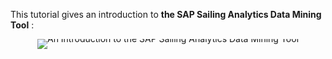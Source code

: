 This tutorial gives an introduction to **the SAP Sailing Analytics Data Mining Tool** :

<div style="text-align: center; line-height: 0;">
  <a href="https://vimeo.com/517202211" target="_blank">
    <img src="https://i.vimeocdn.com/video/1070935518-8b0ba12a0b853e140c36fd9dd89b1fe4929bdab5d4e464017628f508588e650d-d?f=webp&region=us" alt="An Introduction to the SAP Sailing Analytics Data Mining Tool" style="display: inline-block;">
  </a>
  <div style="line-height: normal; margin-top: -18em; margin-bottom: 16em">
    <a href="https://vimeo.com/517202211" target="_blank" style="
      display: inline-block;
      vertical-align: middle;
      background-color: #007BFF;
      color: white;
      padding: 10px 20px;
      border-radius: 4px;
      text-decoration: none;
      font-weight: bold;
    ">Watch the Video</a>
  </div>